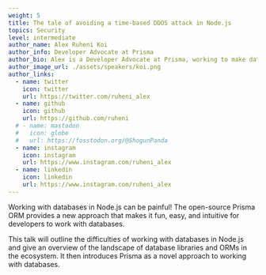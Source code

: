 ```yaml
---
weight: 5
title: The tale of avoiding a time-based DDOS attack in Node.js
topics: Security
level: intermediate
author_name: Alex Ruheni Koi
author_info: Developer Advocate at Prisma
author_bio: Alex is a Developer Advocate at Prisma, working to make databases easy and fun. He loves learning and teaching other developers. Every once in a while, he procrastinates by preaching to other developers to adopt Ts. He's also a decent photographer at best, but the camera covers that up for him.
author_image_url: ./assets/speakers/koi.png
author_links: 
  - name: twitter
    icon: twitter
    url: https://twitter.com/ruheni_alex
  - name: github
    icon: github
    url: https://github.com/ruheni
  # - name: mastodon
  #   icon: globe
  #   url: https://fosstodon.org/@ShogunPanda
  - name: instagram
    icon: instagram
    url: https://www.instagram.com/ruheni_alex
  - name: linkedin
    icon: linkedin
    url: https://www.instagram.com/ruheni_alex
---
```


Working with databases in Node.js can be painful! The open-source Prisma ORM provides a new approach that makes it fun, easy, and intuitive for developers to work with databases.

This talk will outline the difficulties of working with databases in Node.js and give an overview of the landscape of database libraries and ORMs in the ecosystem. It then introduces Prisma as a novel approach to working with databases.